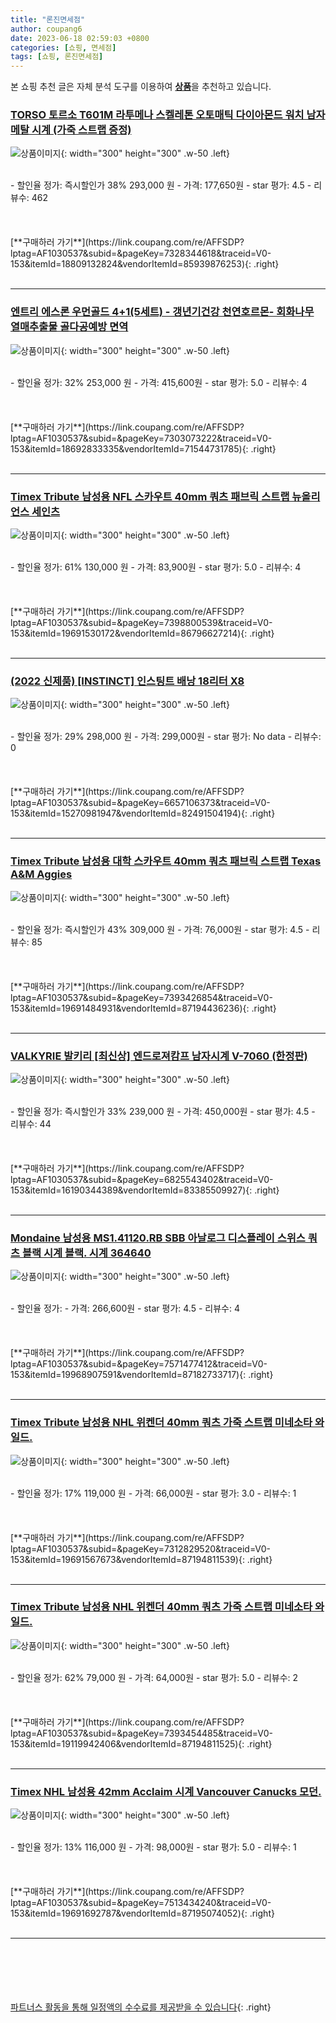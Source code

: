 ```yaml
---
title: "론진면세점"
author: coupang6
date: 2023-06-18 02:59:03 +0800
categories: [쇼핑, 면세점]
tags: [쇼핑, 론진면세점]
---
```


본 쇼핑 추천 글은 자체 분석 도구를 이용하여 [**상품**](https://link.coupang.com/a/bao1ui)을 추천하고 있습니다.

### [TORSO 토르소 T601M 라투메나 스켈레톤 오토매틱 다이아몬드 워치 남자 메탈 시계 (가죽 스트랩 증정)](https://link.coupang.com/re/AFFSDP?lptag=AF1030537&subid=&pageKey=7328344618&traceid=V0-153&itemId=18809132824&vendorItemId=85939876253)

![상품이미지](https://thumbnail10.coupangcdn.com/thumbnails/remote/230x230ex/image/vendor_inventory/46c4/f69da5b0de6556bd7f5871456ff0764ba193a97cc7c315f7a9cc3992c05a.jpg){: width="300" height="300" .w-50 .left}


<br>
- 할인율 정가: 즉시할인가 38%  293,000   원
- 가격: 177,650원
- star 평가: 4.5
- 리뷰수: 462
<br>
<br>
<br>
<br>
[**구매하러 가기**](https://link.coupang.com/re/AFFSDP?lptag=AF1030537&subid=&pageKey=7328344618&traceid=V0-153&itemId=18809132824&vendorItemId=85939876253){: .right}
<br>
<br>

---

### [엔트리 에스론 우먼골드 4+1(5세트) - 갱년기건강 천연호르몬- 회화나무 열매추출물 골다공예방 면역](https://link.coupang.com/re/AFFSDP?lptag=AF1030537&subid=&pageKey=7303073222&traceid=V0-153&itemId=18692833335&vendorItemId=71544731785)

![상품이미지](https://thumbnail10.coupangcdn.com/thumbnails/remote/230x230ex/image/vendor_inventory/9132/4c589f29c77a80b4255c74d6f2055b89bee430b81f69f0c13211fd0b00fe.jpg){: width="300" height="300" .w-50 .left}


<br>
- 할인율 정가: 32%  253,000   원
- 가격: 415,600원
- star 평가: 5.0
- 리뷰수: 4
<br>
<br>
<br>
<br>
[**구매하러 가기**](https://link.coupang.com/re/AFFSDP?lptag=AF1030537&subid=&pageKey=7303073222&traceid=V0-153&itemId=18692833335&vendorItemId=71544731785){: .right}
<br>
<br>

---

### [Timex Tribute 남성용 NFL 스카우트 40mm 쿼츠 패브릭 스트랩 뉴올리언스 세인츠](https://link.coupang.com/re/AFFSDP?lptag=AF1030537&subid=&pageKey=7398800539&traceid=V0-153&itemId=19691530172&vendorItemId=86796627214)

![상품이미지](https://thumbnail9.coupangcdn.com/thumbnails/remote/230x230ex/image/vendor_inventory/ef6a/526fb694122009165fc94d7ee2021b33203c0768cc0f48d7af3ffdd6a3e7.jpg){: width="300" height="300" .w-50 .left}


<br>
- 할인율 정가: 61%  130,000   원
- 가격: 83,900원
- star 평가: 5.0
- 리뷰수: 4
<br>
<br>
<br>
<br>
[**구매하러 가기**](https://link.coupang.com/re/AFFSDP?lptag=AF1030537&subid=&pageKey=7398800539&traceid=V0-153&itemId=19691530172&vendorItemId=86796627214){: .right}
<br>
<br>

---

### [(2022 신제품) [INSTINCT] 인스팅트 배낭 18리터 X8](https://link.coupang.com/re/AFFSDP?lptag=AF1030537&subid=&pageKey=6657106373&traceid=V0-153&itemId=15270981947&vendorItemId=82491504194)

![상품이미지](https://thumbnail10.coupangcdn.com/thumbnails/remote/230x230ex/image/vendor_inventory/8220/a8563f88dcf55bfb8210753198f5c8dbf50b7a7eafd25af5f6b21279f968.jpg){: width="300" height="300" .w-50 .left}


<br>
- 할인율 정가: 29%  298,000   원
- 가격: 299,000원
- star 평가: No data
- 리뷰수: 0
<br>
<br>
<br>
<br>
[**구매하러 가기**](https://link.coupang.com/re/AFFSDP?lptag=AF1030537&subid=&pageKey=6657106373&traceid=V0-153&itemId=15270981947&vendorItemId=82491504194){: .right}
<br>
<br>

---

### [Timex Tribute 남성용 대학 스카우트 40mm 쿼츠 패브릭 스트랩 Texas A&M Aggies](https://link.coupang.com/re/AFFSDP?lptag=AF1030537&subid=&pageKey=7393426854&traceid=V0-153&itemId=19691484931&vendorItemId=87194436236)

![상품이미지](https://thumbnail10.coupangcdn.com/thumbnails/remote/230x230ex/image/vendor_inventory/6ac5/57c9cbbe379ea2f06abe96d95fafcf22014732bff346629b04e0fe2401f6.jpg){: width="300" height="300" .w-50 .left}


<br>
- 할인율 정가: 즉시할인가 43%  309,000   원
- 가격: 76,000원
- star 평가: 4.5
- 리뷰수: 85
<br>
<br>
<br>
<br>
[**구매하러 가기**](https://link.coupang.com/re/AFFSDP?lptag=AF1030537&subid=&pageKey=7393426854&traceid=V0-153&itemId=19691484931&vendorItemId=87194436236){: .right}
<br>
<br>

---

### [VALKYRIE 발키리 [최신상] 엔드로져캄프 남자시계 V-7060 (한정판)](https://link.coupang.com/re/AFFSDP?lptag=AF1030537&subid=&pageKey=6825543402&traceid=V0-153&itemId=16190344389&vendorItemId=83385509927)

![상품이미지](https://thumbnail9.coupangcdn.com/thumbnails/remote/230x230ex/image/vendor_inventory/4b47/735614d5df06b266338d033c48d07cecc1b20d38a3b68ffd3c112d90883b.jpg){: width="300" height="300" .w-50 .left}


<br>
- 할인율 정가: 즉시할인가 33%  239,000   원
- 가격: 450,000원
- star 평가: 4.5
- 리뷰수: 44
<br>
<br>
<br>
<br>
[**구매하러 가기**](https://link.coupang.com/re/AFFSDP?lptag=AF1030537&subid=&pageKey=6825543402&traceid=V0-153&itemId=16190344389&vendorItemId=83385509927){: .right}
<br>
<br>

---

### [Mondaine 남성용 MS1.41120.RB SBB 아날로그 디스플레이 스위스 쿼츠 블랙 시계 블랙. 시계 364640](https://link.coupang.com/re/AFFSDP?lptag=AF1030537&subid=&pageKey=7571477412&traceid=V0-153&itemId=19968907591&vendorItemId=87182733717)

![상품이미지](https://thumbnail9.coupangcdn.com/thumbnails/remote/230x230ex/image/vendor_inventory/7024/14ce63c0eab284b85454dd24e2b1f75d430e6c0ea0ea4fe8406d8d65b5cf.jpg){: width="300" height="300" .w-50 .left}


<br>
- 할인율 정가: 
- 가격: 266,600원
- star 평가: 4.5
- 리뷰수: 4
<br>
<br>
<br>
<br>
[**구매하러 가기**](https://link.coupang.com/re/AFFSDP?lptag=AF1030537&subid=&pageKey=7571477412&traceid=V0-153&itemId=19968907591&vendorItemId=87182733717){: .right}
<br>
<br>

---

### [Timex Tribute 남성용 NHL 위켄더 40mm 쿼츠 가죽 스트랩 미네소타 와일드.](https://link.coupang.com/re/AFFSDP?lptag=AF1030537&subid=&pageKey=7312829520&traceid=V0-153&itemId=19691567673&vendorItemId=87194811539)

![상품이미지](https://thumbnail6.coupangcdn.com/thumbnails/remote/230x230ex/image/vendor_inventory/77c4/cbaba73839daed631daf06fc2b8bb66e5490e6b695f41c04766626a755ea.jpg){: width="300" height="300" .w-50 .left}


<br>
- 할인율 정가: 17%  119,000   원
- 가격: 66,000원
- star 평가: 3.0
- 리뷰수: 1
<br>
<br>
<br>
<br>
[**구매하러 가기**](https://link.coupang.com/re/AFFSDP?lptag=AF1030537&subid=&pageKey=7312829520&traceid=V0-153&itemId=19691567673&vendorItemId=87194811539){: .right}
<br>
<br>

---

### [Timex Tribute 남성용 NHL 위켄더 40mm 쿼츠 가죽 스트랩 미네소타 와일드.](https://link.coupang.com/re/AFFSDP?lptag=AF1030537&subid=&pageKey=7393454485&traceid=V0-153&itemId=19119942406&vendorItemId=87194811525)

![상품이미지](https://thumbnail7.coupangcdn.com/thumbnails/remote/230x230ex/image/vendor_inventory/b9ef/4245e52c818039788abbf0499986ef2b0ec6b1eab1a812870538a9e8bd92.jpg){: width="300" height="300" .w-50 .left}


<br>
- 할인율 정가: 62%  79,000   원
- 가격: 64,000원
- star 평가: 5.0
- 리뷰수: 2
<br>
<br>
<br>
<br>
[**구매하러 가기**](https://link.coupang.com/re/AFFSDP?lptag=AF1030537&subid=&pageKey=7393454485&traceid=V0-153&itemId=19119942406&vendorItemId=87194811525){: .right}
<br>
<br>

---

### [Timex NHL 남성용 42mm Acclaim 시계 Vancouver Canucks 모던.](https://link.coupang.com/re/AFFSDP?lptag=AF1030537&subid=&pageKey=7513434240&traceid=V0-153&itemId=19691692787&vendorItemId=87195074052)

![상품이미지](https://thumbnail6.coupangcdn.com/thumbnails/remote/230x230ex/image/vendor_inventory/937e/114eb3b52eaf16922f0557ae7a81061f9157c2cb2b717024005a87ccdd7b.jpg){: width="300" height="300" .w-50 .left}


<br>
- 할인율 정가: 13%  116,000   원
- 가격: 98,000원
- star 평가: 5.0
- 리뷰수: 1
<br>
<br>
<br>
<br>
[**구매하러 가기**](https://link.coupang.com/re/AFFSDP?lptag=AF1030537&subid=&pageKey=7513434240&traceid=V0-153&itemId=19691692787&vendorItemId=87195074052){: .right}
<br>
<br>

---
<br><br><br><br><br> [파트너스 활동을 통해 일정액의 수수료를 제공받을 수 있습니다](https://link.coupang.com/a/bao1ui){: .right}
